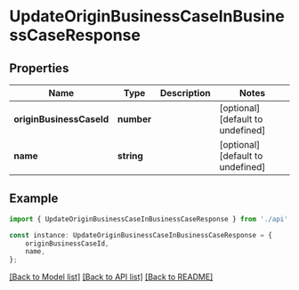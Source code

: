 # UpdateOriginBusinessCaseInBusinessCaseResponse


## Properties

Name | Type | Description | Notes
------------ | ------------- | ------------- | -------------
**originBusinessCaseId** | **number** |  | [optional] [default to undefined]
**name** | **string** |  | [optional] [default to undefined]

## Example

```typescript
import { UpdateOriginBusinessCaseInBusinessCaseResponse } from './api';

const instance: UpdateOriginBusinessCaseInBusinessCaseResponse = {
    originBusinessCaseId,
    name,
};
```

[[Back to Model list]](../README.md#documentation-for-models) [[Back to API list]](../README.md#documentation-for-api-endpoints) [[Back to README]](../README.md)
